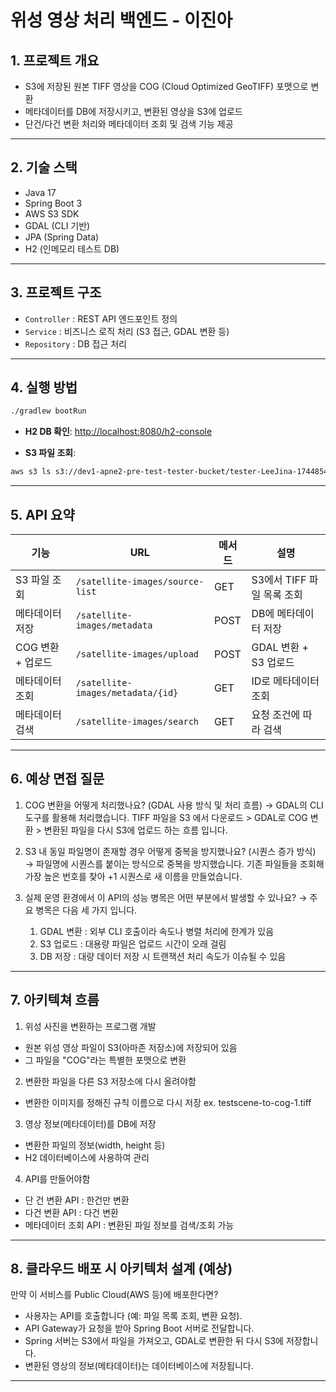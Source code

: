 # 위성 영상 처리 백엔드 - 이진아

## 1. 프로젝트 개요
- S3에 저장된 원본 TIFF 영상을 COG (Cloud Optimized GeoTIFF) 포맷으로 변환
- 메타데이터를 DB에 저장시키고, 변환된 영상을 S3에 업로드
- 단건/다건 변환 처리와 메타데이터 조회 및 검색 기능 제공

---

## 2. 기술 스택
- Java 17
- Spring Boot 3
- AWS S3 SDK
- GDAL (CLI 기반)
- JPA (Spring Data)
- H2 (인메모리 테스트 DB)

---

## 3. 프로젝트 구조
- `Controller` : REST API 엔드포인트 정의
- `Service` : 비즈니스 로직 처리 (S3 접근, GDAL 변환 등)
- `Repository` : DB 접근 처리

---

## 4. 실행 방법
```bash
./gradlew bootRun
```
- **H2 DB 확인**: [http://localhost:8080/h2-console](http://localhost:8080/h2-console)  

- **S3 파일 조회**:
```bash
aws s3 ls s3://dev1-apne2-pre-test-tester-bucket/tester-LeeJina-1744854818/
```

---

## 5. API 요약

| 기능              | URL                                   | 메서드 | 설명                         |
|-------------------|----------------------------------------|--------|------------------------------|
| S3 파일 조회       | `/satellite-images/source-list`        | GET    | S3에서 TIFF 파일 목록 조회   |
| 메타데이터 저장    | `/satellite-images/metadata`           | POST   | DB에 메타데이터 저장         |
| COG 변환 + 업로드 | `/satellite-images/upload`             | POST   | GDAL 변환 + S3 업로드        |
| 메타데이터 조회    | `/satellite-images/metadata/{id}`      | GET    | ID로 메타데이터 조회         |
| 메타데이터 검색    | `/satellite-images/search`             | GET    | 요청 조건에 따라 검색        |



---

## 6. 예상 면접 질문

1. COG 변환을 어떻게 처리했나요? (GDAL 사용 방식 및 처리 흐름)
→ GDAL의 CLI 도구를 활용해 처리했습니다.
   TIFF 파일을 S3 에서 다운로드 > GDAL로 COG 변환 > 변환된 파일을 다시 S3에 업로드 하는 흐름 입니다.


2. S3 내 동일 파일명이 존재할 경우 어떻게 중복을 방지했나요? (시퀀스 증가 방식)
→ 파일명에 시퀀스를 붙이는 방식으로 중복을 방지했습니다.
   기존 파일들을 조회해 가장 높은 번호를 찾아 +1 시퀀스로 새 이름을 만들었습니다.


3. 실제 운영 환경에서 이 API의 성능 병목은 어떤 부분에서 발생할 수 있나요?
→ 주요 병목은 다음 세 가지 입니다.
   1. GDAL 변환 : 외부 CLI 호출이라 속도나 병렬 처리에 한계가 있음
   2. S3 업로드 : 대용량 파일은 업로드 시간이 오래 걸림
   3. DB 저장 : 대량 데이터 저장 시 트랜잭션 처리 속도가 이슈될 수 있음

---

## 7. 아키텍쳐 흐름
1. 위성 사진을 변환하는 프로그램 개발

- 원본 위성 영상 파일이 S3(아마존 저장소)에 저장되어 있음
- 그 파일을 "COG"라는 특별한 포맷으로 변환

2. 변환한 파일을 다른 S3 저장소에 다시 올려야함
- 변환한 이미지를 정해진 규칙 이름으로 다시 저장
ex. testscene-to-cog-1.tiff

3. 영상 정보(메타데이터)를 DB에 저장
- 변환한 파일의 정보(width, height 등)
- H2 데이터베이스에 사용하여 관리

4. API를 만들어야함
- 단 건 변환 API : 한건만 변환
- 다건 변환 API : 다건 변환
- 메타데이터 조회 API : 변환된 파일 정보를 검색/조회 가능

---

## 8. 클라우드 배포 시 아키텍처 설계 (예상)
만약 이 서비스를 Public Cloud(AWS 등)에 배포한다면?
- 사용자는 API를 호출합니다 (예: 파일 목록 조회, 변환 요청).
- API Gateway가 요청을 받아 Spring Boot 서버로 전달합니다.
- Spring 서버는 S3에서 파일을 가져오고, GDAL로 변환한 뒤 다시 S3에 저장합니다.
- 변환된 영상의 정보(메타데이터)는 데이터베이스에 저장됩니다.


--------------------------------------------------------------------------------------